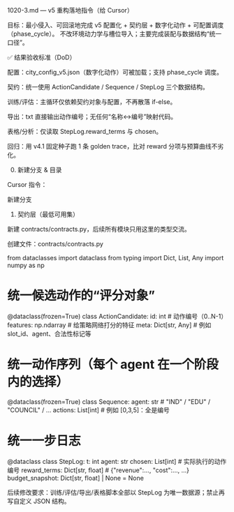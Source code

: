 1020-3.md — v5 重构落地指令（给 Cursor）

目标：最小侵入、可回滚地完成 v5 配置化 + 契约层 + 数字化动作 + 可配置调度（phase_cycle）。
不改环境动力学与槽位导入；主要完成装配与数据结构“统一口径”。

✅ 结果验收标准（DoD）

配置：city_config_v5.json（数字化动作）可被加载；支持 phase_cycle 调度。

契约：统一使用 ActionCandidate / Sequence / StepLog 三个数据结构。

训练/评估：主循环仅依赖契约对象与配置，不再散落 if-else。

导出：txt 直接输出动作编号；无任何“名称↔编号”映射代码。

表格/分析：仅读取 StepLog.reward_terms 与 chosen。

回归：用 v4.1 固定种子跑 1 条 golden trace，比对 reward 分项与预算曲线不劣化。

0. 新建分支 & 目录

Cursor 指令：

新建分支








1. 契约层（最低可用集）

新建 contracts/contracts.py，后续所有模块只用这里的类型交流。

创建文件：contracts/contracts.py

from dataclasses import dataclass
from typing import Dict, List, Any
import numpy as np

# 统一候选动作的“评分对象”
@dataclass(frozen=True)
class ActionCandidate:
    id: int                   # 动作编号（0..N-1）
    features: np.ndarray      # 给策略网络打分的特征
    meta: Dict[str, Any]      # 例如 slot_id、agent、合法性标记等

# 统一动作序列（每个 agent 在一个阶段内的选择）
@dataclass(frozen=True)
class Sequence:
    agent: str                # "IND" / "EDU" / "COUNCIL" / ...
    actions: List[int]        # 例如 [0,3,5]：全是编号

# 统一一步日志
@dataclass
class StepLog:
    t: int
    agent: str
    chosen: List[int]                     # 实际执行的动作编号
    reward_terms: Dict[str, float]        # {"revenue":..., "cost":..., ...}
    budget_snapshot: Dict[str, float] | None = None


后续修改要求：训练/评估/导出/表格脚本全部以 StepLog 为唯一数据源；禁止再写自定义 JSON 结构。